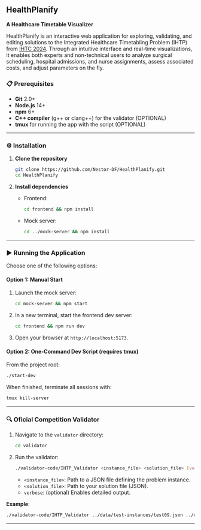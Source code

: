 ## HealthPlanify

**A Healthcare Timetable Visualizer**

HealthPlanify is an interactive web application for exploring, validating, and editing solutions to the Integrated Healthcare Timetabling Problem (IHTP) from [IHTC 2024](https://ihtc2024.github.io/). Through an intuitive interface and real-time visualizations, it enables both experts and non-technical users to analyze surgical scheduling, hospital admissions, and nurse assignments, assess associated costs, and adjust parameters on the fly.

### 📋 Prerequisites

- **Git** 2.0+
- **Node.js** 14+
- **npm** 6+
- **C++ compiler** (g++ or clang++) for the validator (OPTIONAL)
- **tmux** for running the app with the script (OPTIONAL)

---

### ⚙️ Installation

1. **Clone the repository**

   ```bash
   git clone https://github.com/Nestor-DF/HealthPlanify.git
   cd HealthPlanify
   ```

2. **Install dependencies**

   - Frontend:

     ```bash
     cd frontend && npm install
     ```

   - Mock server:

     ```bash
     cd ../mock-server && npm install
     ```

---

### ▶️ Running the Application

Choose one of the following options:

#### Option 1: Manual Start

1. Launch the mock server:

   ```bash
   cd mock-server && npm start
   ```

2. In a new terminal, start the frontend dev server:

   ```bash
   cd frontend && npm run dev
   ```

3. Open your browser at `http://localhost:5173`.

#### Option 2: One-Command Dev Script (requires tmux)

From the project root:

```bash
./start-dev
```

When finished, terminate all sessions with:

```bash
tmux kill-server
```

---

### 🔍 Oficial Competition Validator

1. Navigate to the `validator` directory:

   ```bash
   cd validator
   ```

2. Run the validator:

   ```bash
   ./validator-code/IHTP_Validator <instance_file> <solution_file> [verbose]
   ```

   - `<instance_file>`: Path to a JSON file defining the problem instance.
   - `<solution_file>`: Path to your solution file (JSON).
   - `verbose`: (optional) Enables detailed output.

**Example**:

```bash
./validator-code/IHTP_Validator ../data/test-instances/test09.json ../data/test-solutions/sol_test09.json verbose
```

---
